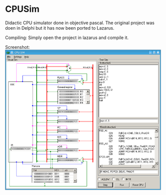 CPUSim
======

Didactic CPU simulator done in objective pascal.
The original project was doen in Delphi but it has now been ported to Lazarus.

Compiling:
Simply open the project in lazarus and compile it.


Screenshot:
![Alt text](/Screenshot.png?raw=true "Optional Title")
